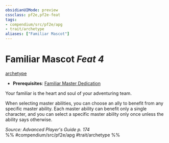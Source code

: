 ```yaml
---
obsidianUIMode: preview
cssclass: pf2e,pf2e-feat
tags:
- compendium/src/pf2e/apg
- trait/archetype
aliases: ["Familiar Mascot"]
---
```

# Familiar Mascot  *Feat 4*  
[archetype](../../rules/traits/archetype.md)  

- **Prerequisites**: [Familiar Master Dedication](familiar-master-dedication-apg.md)

Your familiar is the heart and soul of your adventuring team.

When selecting master abilities, you can choose an ally to benefit from any specific master ability. Each master ability can benefit only a single character, and you can select a specific master ability only once unless the ability says otherwise.

*Source: Advanced Player's Guide p. 174*  
%% #compendium/src/pf2e/apg #trait/archetype %%